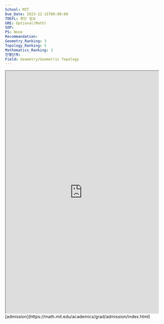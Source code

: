 ```yaml
---
School: MIT
Due_Date: 2023-12-15T00:00:00
TOEFL: 확인 필요
GRE: Optional(Math)
SOP: 
PS: None
Recommandation: 
Geometry_Ranking: 3
Topology_Ranking: 5
Mathematics_Ranking: 1
진행단계: 
Field: Geometry/Geometric Topology
---
```

<iframe
height=800,
width=100%,
src="https://math.mit.edu/academics/grad/admission/index.html"></iframe>
[admission](https://math.mit.edu/academics/grad/admission/index.html)

